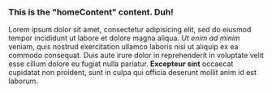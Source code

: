 ### This is the "homeContent" content. Duh!

Lorem ipsum dolor sit amet, consectetur adipisicing elit, sed do eiusmod
tempor incididunt ut labore et dolore magna aliqua. _Ut enim ad minim_ veniam,
quis nostrud exercitation ullamco laboris nisi ut aliquip ex ea commodo
consequat. Duis aute irure dolor in reprehenderit in voluptate velit esse
cillum dolore eu fugiat nulla pariatur. __Excepteur sint__ occaecat cupidatat non
proident, sunt in culpa qui officia deserunt mollit anim id est laborum.